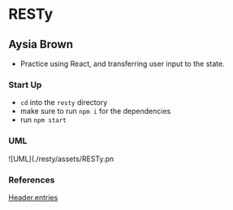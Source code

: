 # RESTy
## Aysia Brown

- Practice using React, and transferring user input to the state. 

### Start Up
- `cd` into the `resty` directory 
- make sure to run `npm i` for the dependencies 
- run `npm start` 

### UML
![UML](./resty/assets/RESTy.pn

### References
[Header.entries](https://developer.mozilla.org/en-US/docs/Web/API/Headers/entries)